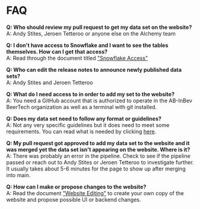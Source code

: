 # FAQ

**Q: Who should review my pull request to get my data set on the website?** <br/>
A: Andy Stites, Jeroen Tetteroo or anyone else on the Alchemy team

**Q: I don't have access to Snowflake and I want to see the tables themselves. How can I get that access?** <br/>
A: Read through the document titled ["Snowflake Access"](Snowflake-Access.md)

**Q: Who can edit the release notes to announce newly published data sets?** <br/>
A: Andy Stites and Jeroen Tetteroo

**Q: What do I need access to in order to add my set to the website?** <br/>
A: You need a GitHub account that is authorized to operate in the AB-InBev BeerTech organization as well as a terminal with git installed.

**Q: Does my data set need to follow any format or guidelines?** <br/>
A: Not any very specific guidelines but it does need to meet some requirements. You can read what is needed by clicking [here](Certify/requirements.md).

**Q: My pull request got approved to add my data set to the website and it was merged yet the data set isn't appearing on the website. Where is it?** <br/>
A: There was probably an error in the pipeline. Check to see if the pipeline passed or reach out to Andy Stites or Jeroen Tetteroo to investigate further. It usually takes about 5-6 minutes for the page to show up after merging into main.

**Q: How can I make or propose changes to the website?** <br/>
A: Read the document ["Website Editing"](Website-Editing.md) to create your own copy of the website and propose possible UI or backend changes.
